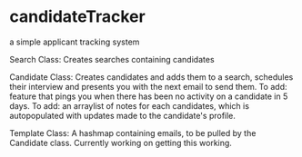# candidateTracker
a simple applicant tracking system

Search Class:
Creates searches containing candidates
  
Candidate Class:
Creates candidates and adds them to a search, schedules their interview and presents you with the next email to send them.
To add: feature that pings you when there has been no activity on a candidate in 5 days.
To add: an arraylist of notes for each candidates, which is autopopulated with updates made to the candidate's profile.
  
Template Class:
A hashmap containing emails, to be pulled by the Candidate class.
Currently working on getting this working.
